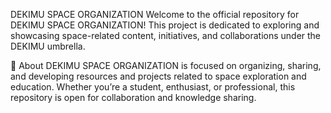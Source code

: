 DEKIMU SPACE ORGANIZATION
Welcome to the official repository for DEKIMU SPACE ORGANIZATION!
This project is dedicated to exploring and showcasing space-related content, initiatives, and collaborations under the DEKIMU umbrella.

🚀 About
DEKIMU SPACE ORGANIZATION is focused on organizing, sharing, and developing resources and projects related to space exploration and education. Whether you’re a student, enthusiast, or professional, this repository is open for collaboration and knowledge sharing.
